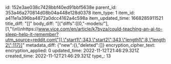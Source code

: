 id: 152e3ae038c7428bbf40ed91bbf5638e
parent_id: 353a46a270814d08b04a448e128d0378
item_type: 1
item_id: a411e1a396ba4872a0dcc4162a4c598a
item_updated_time: 1668285911521
title_diff: "[]"
body_diff: "[{\"diffs\":[[0,\"-models/\"],[1,\"\\\n\\\nhttps://www.vice.com/en/article/k7byza/could-teaching-an-ai-to-sleep-help-it-remember?utm_source=reddit.com\"]],\"start1\":343,\"start2\":343,\"length1\":8,\"length2\":117}]"
metadata_diff: {"new":{},"deleted":[]}
encryption_cipher_text: 
encryption_applied: 0
updated_time: 2022-11-12T21:46:29.321Z
created_time: 2022-11-12T21:46:29.321Z
type_: 13